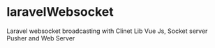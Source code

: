 # laravelWebsocket
Laravel websocket broadcasting with Clinet Lib Vue Js, Socket server Pusher and Web Server
